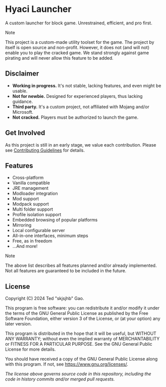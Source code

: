 # Hyaci Launcher

A custom launcher for block game. Unrestrained, efficient, and pro first.

> [!NOTE]
> This project is a custom-made utility toolset for the game. The project by itself is open source and non-profit.
> However, it does not (and will not) enable you to play the cracked game. We stand strongly against game pirating and
> will never allow this feature to be added.

## Disclaimer

- **Working in progress.** It's not stable, lacking features, and even might be usable.
- **Not for newbie.** Designed for experienced players, thus lacking guidance.
- **Third party.** It's a custom project, not affiliated with Mojang and/or Microsoft.
- **Not cracked.** Players must be authorized to launch the game.

## Get Involved

As this project is still in an early stage, we value each contribution. Please
see [Contributing Guidelines](CONTRIBUTING.md) for details.

## Features

- Cross-platform
- Vanilla compatible
- JRE management
- Modloader integration
- Mod support
- Modpack support
- Multi folder support
- Profile isolation support
- Embedded browsing of popular platforms
- Mirroring
- Local configurable server
- All-in-one interfaces, minimum steps
- Free, as in freedom
- ...And more!

> [!NOTE]
> The above list describes all features planned and/or already implemented. Not all features are guaranteed to be
> included in the future.

## License

Copyright (C) 2024 Ted "skjsjhb" Gao.

This program is free software: you can redistribute it and/or modify it under the terms of the GNU General Public
License as published by the Free Software Foundation, either version 3 of the License, or (at your option) any later
version.

This program is distributed in the hope that it will be useful, but WITHOUT ANY WARRANTY; without even the implied
warranty of MERCHANTABILITY or FITNESS FOR A PARTICULAR PURPOSE. See the GNU General Public License for more details.

You should have received a copy of the GNU General Public License along with this program. If not,
see <https://www.gnu.org/licenses/>.

*The license above governs source code in this repository, including the code in history commits and/or merged pull
requests.*